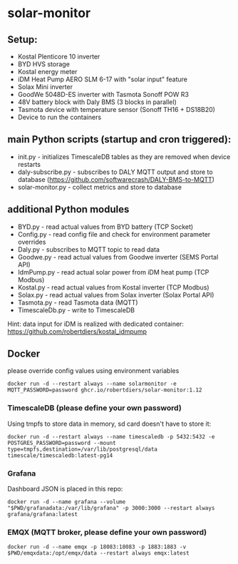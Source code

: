 # solar-monitor

## Setup:
* Kostal Plenticore 10 inverter
* BYD HVS storage
* Kostal energy meter
* iDM Heat Pump AERO SLM 6-17 with "solar input" feature
* Solax Mini inverter
* GoodWe 5048D-ES inverter with Tasmota Sonoff POW R3
* 48V battery block with Daly BMS (3 blocks in parallel)
* Tasmota device with temperature sensor (Sonoff TH16 + DS18B20)
* Device to run the containers

## main Python scripts (startup and cron triggered):
* init.py - initializes TimescaleDB tables as they are removed when device restarts
* daly-subscribe.py - subscribes to DALY MQTT output and store to database (https://github.com/softwarecrash/DALY-BMS-to-MQTT)
* solar-monitor.py - collect metrics and store to database

## additional Python modules
* BYD.py - read actual values from BYD battery (TCP Socket)
* Config.py - read config file and check for environment parameter overrides
* Daly.py - subscribes to MQTT topic to read data
* Goodwe.py - read actual values from Goodwe inverter (SEMS Portal API)
* IdmPump.py - read actual solar power from iDM heat pump (TCP Modbus)
* Kostal.py - read actual values from Kostal inverter (TCP Modbus)
* Solax.py - read actual values from Solax inverter (Solax Portal API)
* Tasmota.py - read Tasmota data (MQTT)
* TimescaleDb.py - write to TimescaleDB

Hint: data input for iDM is realized with dedicated container: https://github.com/robertdiers/kostal_idmpump

## Docker

please override config values using environment variables

```
docker run -d --restart always --name solarmonitor -e MQTT_PASSWORD=password ghcr.io/robertdiers/solar-monitor:1.12
```

### TimescaleDB (please define your own password)
Using tmpfs to store data in memory, sd card doesn't have to store it:

```
docker run -d --restart always --name timescaledb -p 5432:5432 -e POSTGRES_PASSWORD=password --mount type=tmpfs,destination=/var/lib/postgresql/data timescale/timescaledb:latest-pg14
```

### Grafana
Dashboard JSON is placed in this repo:

```
docker run -d --name grafana --volume "$PWD/grafanadata:/var/lib/grafana" -p 3000:3000 --restart always grafana/grafana:latest
```

### EMQX (MQTT broker, please define your own password)
```
docker run -d --name emqx -p 18083:18083 -p 1883:1883 -v $PWD/emqxdata:/opt/emqx/data --restart always emqx:latest
```

